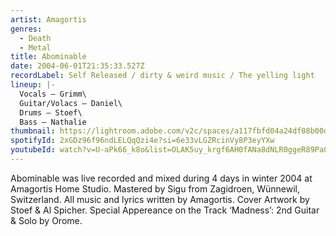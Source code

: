 ```yaml
---
artist: Amagortis
genres:
  - Death
  - Metal
title: Abominable
date: 2004-06-01T21:35:33.527Z
recordLabel: Self Released / dirty & weird music / The yelling light
lineup: |-
  Vocals – Grimm\
  Guitar/Volacs – Daniel\
  Drums – Stoef\
  Bass – Nathalie
thumbnail: https://lightroom.adobe.com/v2c/spaces/a117fbfd04a24df08b00dc7343422215/assets/ca8b5c6f0349cd82c02bb19d13d73a19/revisions/de96cf8941f348f6833fcba98cc69ebc/renditions/abe09712ebc1dba4b1e454f14fd25e7e
spotifyId: 2xGDz96f96ndLELQqQzi4e?si=6e33vLGZRcinVy8P3eyYXw
youtubeId: watch?v=U-aPk66_k8o&list=OLAK5uy_krgf6AH0fANa8dNLR0ggeR89Pa07U_O6w
---
```

Abominable was live recorded and mixed during 4 days in winter 2004 at Amagortis Home Studio. Mastered by Sigu from Zagidroen, Wünnewil, Switzerland. All music and lyrics written by Amagortis. Cover Artwork by Stoef & Al Spicher. Special Appereance on the Track ‘Madness’: 2nd Guitar & Solo by Orome.